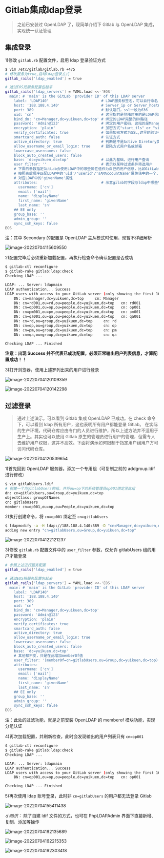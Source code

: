 # Gitlab集成ldap登录

> 之前已安装过 OpenLDAP 了，现简单介绍下 Gitlab 与 OpenLDAP 集成，实现统一认证管理

## 集成登录

1)修改 `gitlab.rb` 配置文件，启用 ldap 登录验证方式

```bash
$ vim /etc/gitlab/gitlab.rb +475
# 修改服务为true,启动ldap登录方式
gitlab_rails['ldap_enabled'] = true

# 通过EOS把服务配置包起来
gitlab_rails['ldap_servers'] = YAML.load <<-'EOS'
  main: # 'main' is the GitLab 'provider ID' of this LDAP server
    label: 'LDAP140'                        # LDAP服务标签名，可以自行命名
    host: '188.188.4.140'                   # Server_ip or Server_hostname
    port: 389                               # 默认端口，ssl一般为636
    uid: 'cn'                               # 这里指的是登陆时用的是LDAP信息中的那个字段，一般来说，是类似于用户名、用户ID这样的字段，根据实际情况修改
    bind_dn: 'cn=Manager,dc=yuikuen,dc=top' # 绑定的LDAP完整的DN路径
    password: 'Admin@123'                   # 绑定的用户密码，这指的是Manager的密码
    encryption: 'plain'                     # 加密方式"start_tls" or "simple_tls" or "plain"
    verify_certificates: true               # 如果加密方式为SSL,这里的验证会生效
    smartcard_auth: false                   # 认证方式
    active_directory: true                  # 判断是不是Active Diretory类型的LDAP服务
    allow_username_or_email_login: true     # 登陆方式用户名或邮箱
    lowercase_usernames: false
    block_auto_created_users: false
    base: 'dc=yuikuen,dc=top'               # 以此为基础，进行用户查询
    user_filter: ''                         # 表示以某种过滤条件筛选用户
    # 下面的参数指定GitLab会使用LDAP中的哪些属性值作为自己的用户信息，比如GitLab中的username信息会
    # 按照先后顺序匹配LDAP中的'uid'/'userid'/'sAMAccountName'属性值中的一个，fist_name字段就直接
    # 对应LDAP中的'givenName'属性
    attributes:                             # 示意gilab的字段与ldap中哪些字段能够互相对应
      username: ['cn']
      email: ['mail']
      name: 'displayName'
      first_name: 'givenName'
      last_name: 'sn'
    ## EE only
    group_base: ''
    admin_group: ''
    sync_ssh_keys: false
EOS
```
注：其中 Secondary 的配置是 OpenLDAP 主从模式时使用，现暂不详细解析

![image-20220704115609550](https://yuikuen-1259273046.cos.ap-guangzhou.myqcloud.com/devops/image-20220704115609550.png)

2)配置完毕后必须重新加载配置，再执行检查命令确认配置是否成功

```bash
$ gitlab-ctl reconfigure
$ gitlab-rake gitlab:ldap:check
Checking LDAP ...

LDAP: ... Server: ldapmain
LDAP authentication... Success
LDAP users with access to your GitLab server (only showing the first 100 results)
	DN: cn=manager,dc=yuikuen,dc=top	 cn: Manager
	DN: cn=rd001,ou=rd,ou=people,dc=yuikuen,dc=top	 cn: rd001
	DN: cn=op001,ou=op,ou=people,dc=yuikuen,dc=top	 cn: op001
	DN: cn=pm001,ou=pm,ou=people,dc=yuikuen,dc=top	 cn: pm001
	DN: cn=qa001,ou=qa,ou=people,dc=yuikuen,dc=top	 cn: qa001
	DN: cn=rd,ou=group,dc=yuikuen,dc=top	 cn: rd
	DN: cn=op,ou=group,dc=yuikuen,dc=top	 cn: op
	DN: cn=pm,ou=group,dc=yuikuen,dc=top	 cn: pm
	DN: cn=qa,ou=group,dc=yuikuen,dc=top	 cn: qa

Checking LDAP ... Finished
```
**注意：出现 Success 并不代表已成功配置，必须正常输出用户列表信息，才算配置成功！！**

3)打开浏览器，使用上述罗列出来的用户进行登录

![image-20220704120109359](https://yuikuen-1259273046.cos.ap-guangzhou.myqcloud.com/devops/image-20220704120109359.png)

![image-20220704120142298](https://yuikuen-1259273046.cos.ap-guangzhou.myqcloud.com/devops/image-20220704120142298.png)

## 过滤登录

> 通过上述演示，可以看到 Gitlab 集成 OpenLDAP 已成功。在 check 命令下，可以看到 ldap 所有用户，这也表明所有用户都能登录 Gitlab。
> 在实际的生产环境，代码仓库应由专门的人员进行维护，所以上述方法并不适用于生产上。其实也可以使用 Gitlab 原生的管理员进行用户的管理，但需专人去维护用户权限，这并不高效。下面将演示如何限制于指定用户组用户方可访问代码仓库。

![image-20220704120539654](https://yuikuen-1259273046.cos.ap-guangzhou.myqcloud.com/devops/image-20220704120539654.png)

1)首先回到 OpenLDAP 服务器，添加一个专用组（可复制之前的 addgroup.ldif 进行修改）

```bash
$ vim gitlabUsers.ldif
# 创建一个为gitlabUsers的组，并将ou=op下的系统管理员op001绑定至此组
dn: cn=gitlabUsers,ou=Group,dc=yuikuen,dc=top
objectClass: groupOfNames
cn: gitlabUsers
member: cn=op001,ou=op,ou=People,dc=yuikuen,dc=top
```

2)执行创建命令，将 `cn=op001` 绑定至 `cn=gitlabUsers`

```bash
$ ldapmodify -a -H ldap://188.188.4.140:389 -D "cn=Manager,dc=yuikuen,dc=top" -w Admin@123 -f gitlabUsers.ldif
adding new entry "cn=gitlabUsers,ou=Group,dc=yuikuen,dc=top"
```

![image-20220704122121237](https://yuikuen-1259273046.cos.ap-guangzhou.myqcloud.com/devops/image-20220704122121237.png)

3)修改 `gitlab.rb` 配置文件中的 `user_filter` 参数，仅允许 gitlabUsers 组的用户才能登录

```bash
# 参照上述进行服务配置
gitlab_rails['ldap_enabled'] = true

# 通过EOS把服务配置包起来
gitlab_rails['ldap_servers'] = YAML.load <<-'EOS'
  main: # 'main' is the GitLab 'provider ID' of this LDAP server
    label: 'LDAP140'
    host: '188.188.4.140'
    port: 389
    uid: 'cn'
    bind_dn: 'cn=Manager,dc=yuikuen,dc=top'
    password: 'Admin@123'
    encryption: 'plain'
    verify_certificates: true
    smartcard_auth: false
    active_directory: true
    allow_username_or_email_login: true
    lowercase_usernames: false
    block_auto_created_users: false
    base: 'dc=yuikuen,dc=top'
    # 其他都不变，只是在此增加memberOf值
    user_filter: '(memberOf=cn=gitlabUsers,ou=Group,dc=yuikuen,dc=top)'
    attributes:
      username: ['cn']
      email: ['mail']
      name: 'displayName'
      first_name: 'givenName'
      last_name: 'sn'
    ## EE only
    group_base: ''
    admin_group: ''
    sync_ssh_keys: false
EOS
```
注：此处的过滤功能，就是之前安装 OpenLDAP 的 memberof 模块功能，实现分组认证

4)再次加载配置，并刷新检查，此时会发现输出的用户列表只有 `cn=op001`

```bash
$ gitlab-ctl reconfigure
$ gitlab-rake gitlab:ldap:check
Checking LDAP ...

LDAP: ... Server: ldapmain
LDAP authentication... Success
LDAP users with access to your GitLab server (only showing the first 100 results)
	DN: cn=op001,ou=op,ou=people,dc=yuikuen,dc=top	 cn: op001

Checking LDAP ... Finished
```

5)再次使用 ldap 账号登录，此时非 `cn=gitlabUsers` 的用户都无法登录 Gitlab

![image-20220704155411438](https://yuikuen-1259273046.cos.ap-guangzhou.myqcloud.com/devops/image-20220704155411438.png)

*小知识：*
除了自建 ldif 文件的方式，也可在 PhpLDAPAdmin 界面下直接新增、复制、添加等操作

![image-20220704162135689](https://yuikuen-1259273046.cos.ap-guangzhou.myqcloud.com/devops/image-20220704162135689.png)

![image-20220704162215353](https://yuikuen-1259273046.cos.ap-guangzhou.myqcloud.com/devops/image-20220704162215353.png)

![image-20220704162303418](https://yuikuen-1259273046.cos.ap-guangzhou.myqcloud.com/devops/image-20220704162303418.png)